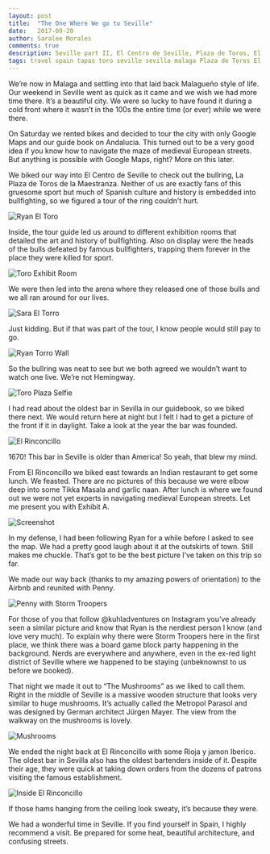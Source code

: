 ```yaml
---
layout: post
title:  "The One Where We go to Seville"
date:   2017-09-20
author: Saralee Morales
comments: true
description: Seville part II, El Centro de Seville, Plaza de Toros, El Rinconcillo
tags: travel spain tapas toro seville sevilla malaga Plaza de Toros El Rinconcillo
---
```


We’re now in Malaga and settling into that laid back Malagueño style of life. Our weekend in Seville went as quick as it came and we wish we had more time there. It’s a beautiful city. We were so lucky to have found it during a cold front where it wasn’t in the 100s the entire time (or ever) while we were there.

On Saturday we rented bikes and decided to tour the city with only Google Maps and our guide book on Andalucia. This turned out to be a very good idea if you know how to navigate the maze of medieval European streets. But anything is possible with Google Maps, right? More on this later.

We biked our way into El Centro de Seville to check out the bullring, La Plaza de Toros de la Maestranza. Neither of us are exactly fans of this gruesome sport but much of Spanish culture and history is embedded into bullfighting, so we figured a tour of the ring couldn’t hurt.


![Ryan El Toro][ryan_el_toro]


Inside, the tour guide led us around to different exhibition rooms that detailed the art and history of bullfighting. Also on display were the heads of the bulls defeated by famous bullfighters, trapping them forever in the place they were killed for sport.


![Toro Exhibit Room][toro_exhibit_room]


We were then led into the arena where they released one of those bulls and we all ran around for our lives.


![Sara El Torro][sara_el_torro]


Just kidding. But if that was part of the tour, I know people would still pay to go.

![Ryan Torro Wall][ryan_toro_wall]


So the bullring was neat to see but we both agreed we wouldn’t want to watch one live. We’re not Hemingway.


![Toro Plaza Selfie][toro_plaza_selfie]


I had read about the oldest bar in Sevilla in our guidebook, so we biked there next. We would return here at night but I felt I had to get a picture of the front if it in daylight.
Take a look at the year the bar was founded.


![El Rinconcillo][el_rinconcillo]

1670! This bar in Seville is older than America! So yeah, that blew my mind.

From El Rinconcillo we biked east towards an Indian restaurant to get some lunch. We feasted. There are no pictures of this because we were elbow deep into some Tikka Masala and garlic naan.
After lunch is where we found out we were not yet experts in navigating medieval European streets. Let me present you with Exhibit A.


![Screenshot][screenshot]


In my defense, I had been following Ryan for a while before I asked to see the map. We had a pretty good laugh about it at the outskirts of town. Still makes me chuckle. That’s got to be the best picture I’ve taken on this trip so far.

We made our way back (thanks to my amazing powers of orientation) to the Airbnb and reunited with Penny.

![Penny with Storm Troopers][penny_starwars]


For those of you that follow @kuhladventures on Instagram you’ve already seen a similar picture and know that Ryan is the nerdiest person I know (and love very much). To explain why there were Storm Troopers here in the first place, we think there was a board game block party happening in the background. Nerds are everywhere and anywhere, even in the ex-red light district of Seville where we happened to be staying (unbeknownst to us before we booked).

That night we made it out to “The Mushrooms” as we liked to call them. Right in the middle of Seville is a massive wooden structure that looks very similar to huge mushrooms. It’s actually called the Metropol Parasol and was designed by German architect Jürgen Mayer. The view from the walkway on the mushrooms is lovely.


![Mushrooms][mushrooms]


We ended the night back at El Rinconcillo with some Rioja y jamon Iberico. The oldest bar in Sevilla also has the oldest bartenders inside of it. Despite their age, they were quick at taking down orders from the dozens of patrons visiting the famous establishment.


![Inside El Rinconcillo][rinconcillo_inside]


If those hams hanging from the ceiling look sweaty, it’s because they were.


We had a wonderful time in Seville. If you find yourself in Spain, I highly recommend a visit. Be prepared for some heat, beautiful architecture, and confusing streets.


[ryan_el_toro]:       https://s3.amazonaws.com/fiveweeksabroad-assets/09202017/Ryan_El_Torro.jpg
[toro_exhibit_room]:  https://s3.amazonaws.com/fiveweeksabroad-assets/09202017/Torro_Exhibit.jpg
[sara_el_torro]:      https://s3.amazonaws.com/fiveweeksabroad-assets/09202017/El_Torro_Sara.jpg
[ryan_toro_wall]:     https://s3.amazonaws.com/fiveweeksabroad-assets/09202017/Torro_Wall.jpg
[toro_plaza_selfie]:  https://s3.amazonaws.com/fiveweeksabroad-assets/09202017/El_Torro_Selfie.jpg
[el_rinconcillo]:     https://s3.amazonaws.com/fiveweeksabroad-assets/09202017/Rinconcillo.jpg
[screenshot]:         https://s3.amazonaws.com/fiveweeksabroad-assets/09202017/Screenshot.jpg
[penny_starwars]:     https://s3.amazonaws.com/fiveweeksabroad-assets/09202017/Stormtroopers_Penny.jpg
[mushrooms]:          https://s3.amazonaws.com/fiveweeksabroad-assets/09202017/Mushrooms.jpg
[rinconcillo_inside]: https://s3.amazonaws.com/fiveweeksabroad-assets/09202017/Rinconcillo_Inside.jpg

